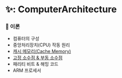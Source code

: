 # ✨: ComputerArchitecture

### 📌 이론
- 컴퓨터의 구성
- 중앙처리장치(CPU) 작동 원리
- [캐시 메모리(Cache Memory)](https://github.com/SeoYeonBae/CS_study/blob/main/ComputerArchitecture/%EC%BA%90%EC%8B%9C%EB%A9%94%EB%AA%A8%EB%A6%AC.md)
- [고정 소수점 & 부동 소수점](https://github.com/SeoYeonBae/CS_study/blob/main/ComputerArchitecture/%EA%B3%A0%EC%A0%95%EC%86%8C%EC%88%98%EC%A0%90%26%EB%B6%80%EB%8F%99%EC%86%8C%EC%88%98%EC%A0%90.md)
- 패리티 비트 & 해밍 코드
- ARM 프로세서
